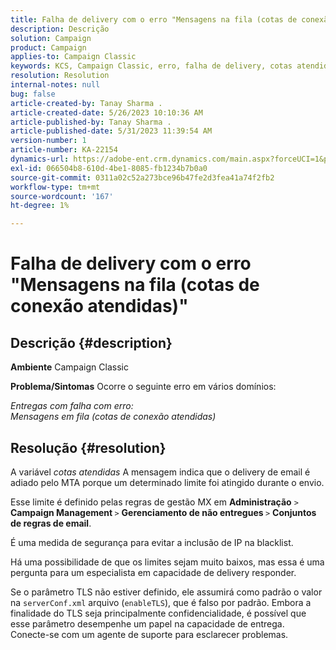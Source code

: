 ```yaml
---
title: Falha de delivery com o erro "Mensagens na fila (cotas de conexão atendidas)"
description: Descrição
solution: Campaign
product: Campaign
applies-to: Campaign Classic
keywords: KCS, Campaign Classic, erro, falha de delivery, cotas atendidas
resolution: Resolution
internal-notes: null
bug: false
article-created-by: Tanay Sharma .
article-created-date: 5/26/2023 10:10:36 AM
article-published-by: Tanay Sharma .
article-published-date: 5/31/2023 11:39:54 AM
version-number: 1
article-number: KA-22154
dynamics-url: https://adobe-ent.crm.dynamics.com/main.aspx?forceUCI=1&pagetype=entityrecord&etn=knowledgearticle&id=308c7f8d-adfb-ed11-8849-6045bd006268
exl-id: 066504b8-610d-4be1-8085-fb1234b7b0a0
source-git-commit: 0311a02c52a273bce96b47fe2d3fea41a74f2fb2
workflow-type: tm+mt
source-wordcount: '167'
ht-degree: 1%

---
```


# Falha de delivery com o erro &quot;Mensagens na fila (cotas de conexão atendidas)&quot;

## Descrição {#description}

<b>Ambiente</b>
Campaign Classic


<b>Problema/Sintomas</b>
Ocorre o seguinte erro em vários domínios:

*Entregas com falha com erro:
<br>Mensagens em fila (cotas de conexão atendidas)*


## Resolução {#resolution}


A variável *cotas atendidas* A mensagem indica que o delivery de email é adiado pelo MTA porque um determinado limite foi atingido durante o envio.

Esse limite é definido pelas regras de gestão MX em <b>Administração</b> `>`  <b>Campaign Management </b>`>`  <b>Gerenciamento de não entregues </b>`>`  <b>Conjuntos de regras de email</b>.

É uma medida de segurança para evitar a inclusão de IP na blacklist.

Há uma possibilidade de que os limites sejam muito baixos, mas essa é uma pergunta para um especialista em capacidade de delivery responder.

Se o parâmetro TLS não estiver definido, ele assumirá como padrão o valor na `serverConf.xml` arquivo (`enableTLS`), que é falso por padrão. Embora a finalidade do TLS seja principalmente confidencialidade, é possível que esse parâmetro desempenhe um papel na capacidade de entrega. Conecte-se com um agente de suporte para esclarecer problemas.
